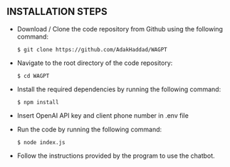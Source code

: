 <h2>INSTALLATION STEPS</h2>
<div>
  <ul>
    <li>
      <p>Download / Clone the code repository from Github using the following command:</p>
      <pre><code>$ git clone https://github.com/AdakHaddad/WAGPT</code></pre>
    </li>
    <li>
      <p>Navigate to the root directory of the code repository:</p>
      <pre><code>$ cd WAGPT</code></pre>
    </li>
    <li>
      <p>Install the required dependencies by running the following command:</p>
      <pre><code>$ npm install</code></pre>
    </li>
<li>
      <p>Insert OpenAI API key and client phone number in .env file</p>
    </li>
    <li>
      <p>Run the code by running the following command:</p>
      <pre><code>$ node index.js</code></pre>
    </li>
    <li>
      <p>Follow the instructions provided by the program to use the chatbot.</p>
    </li>
  </ul>
</div>

<br>
